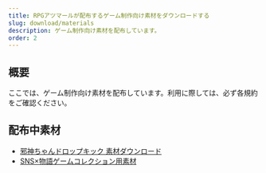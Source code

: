 ```yaml
---
title: RPGアツマールが配布するゲーム制作向け素材をダウンロードする
slug: download/materials
description: ゲーム制作向け素材を配布しています。
order: 2
---
```


## 概要

ここでは、ゲーム制作向け素材を配布しています。利用に際しては、必ず各規約をご確認ください。

## 配布中素材

- [邪神ちゃんドロップキック 素材ダウンロード](https://site.nicovideo.jp/rpgtkool/material/jashin.html)
- [SNS×物語ゲームコレクション用素材](https://site.nicovideo.jp/rpgtkool/material/sns_like.html)
